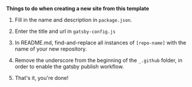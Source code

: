 **Things to do when creating a new site from this template**

1. Fill in the name and description in `package.json`.

2. Enter the title and url in `gatsby-config.js`

3. In README.md, find-and-replace all instances of `[repo-name]` with the name of your new repository.

4. Remove the underscore from the beginning of the `_.github` folder, in order to enable the
gatsby publish workflow.

5. That's it, you're done!
